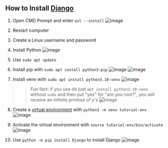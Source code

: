 ## How to Install [Django](https://docs.djangoproject.com/en/4.1/topics/install/)

1) Open CMD Prompt and enter `wsl --install`
![image](https://user-images.githubusercontent.com/86854157/222289264-b1f0c8a3-927b-4b13-af16-d66cf6628f9b.png)

2) Restart computer
3) Create a Linux username and password
4) Install Python
![image](https://user-images.githubusercontent.com/86854157/222290241-66134a13-429b-4904-a646-92c5f8be1ad5.png)

5) Use `sudo apt update`
6) Install pip with  `sudo apt install python3-pip`
![image](https://user-images.githubusercontent.com/86854157/222291530-c374369b-dbe7-457d-9b81-335b5521b528.png)
![image](https://user-images.githubusercontent.com/86854157/222291602-0832871b-dba1-4081-9fde-2d9ad525730f.png)

7) Install venv with `sudo apt install python3.10-venv`
![image](https://user-images.githubusercontent.com/86854157/222292270-65c31e6d-1dce-4683-a211-7351d0a4ffdf.png)

>> Fun fact: if you use do just `apt install python3.10-venv` without `sudo` and then put "yes" for "are you root?", you will receive an infinite printout of y's
![image](https://user-images.githubusercontent.com/86854157/222292831-624e1413-0906-4d73-93a5-86d4b5bb1378.png)

8) Create a [virtual environment](https://docs.python.org/3/tutorial/venv.html) with `python3 -m venv tutorial-env`
![image](https://user-images.githubusercontent.com/86854157/222293147-feaee16d-1bb5-46b3-a904-c99c2efdf75b.png)

9) Activate the virtual environment with `source tutorial-env/bin/activate`
![image](https://user-images.githubusercontent.com/86854157/222293530-bc91cc45-d025-4676-8fe6-cc12c244a87f.png)

10) Use `python -m pip install Django` to install Django
![image](https://user-images.githubusercontent.com/86854157/222293745-65470829-c102-48d1-8c6d-63c856811a55.png)
